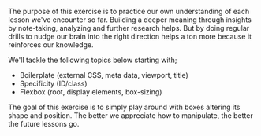 The purpose of this exercise is to practice our own understanding of each lesson we've encounter so far.
Building a deeper meaning through insights by note-taking, analyzing and further research helps. But by
doing regular drills to nudge our brain into the right direction helps a ton more because it reinforces 
our knowledge.

We'll tackle the following topics below starting with;
- Boilerplate (external CSS, meta data, viewport, title)
- Specificity (ID/class)
- Flexbox (root, display elements, box-sizing)

The goal of this exercise is to simply play around with boxes altering its shape and position. The better
we appreciate how to manipulate, the better the future lessons go.